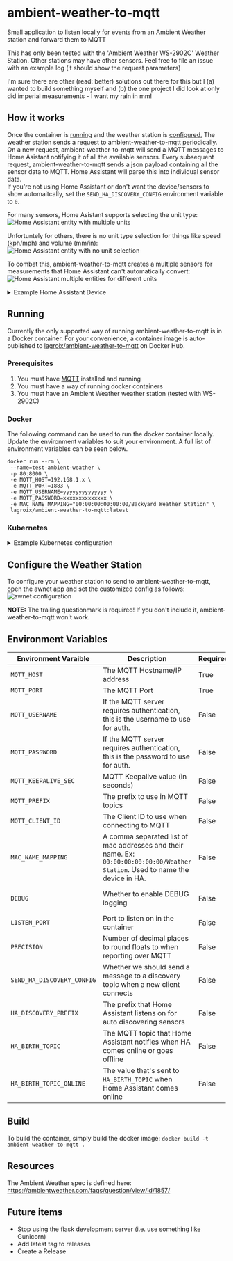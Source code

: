 # ambient-weather-to-mqtt

Small application to listen locally for events from an Ambient Weather station and forward them to MQTT

This has only been tested with the 'Ambient Weather WS-2902C' Weather Station. Other stations may have other sensors. Feel free to file an issue with an example log (it should show the request parameters)

I'm sure there are other (read: better) solutions out there for this but I (a) wanted to build something myself and (b) the one project I did look at only did imperial measurements - I want my rain in mm!

## How it works

Once the container is [running](#running) and the weather station is [configured](#configure-the-weather-station), The weather station sends a request to ambient-weather-to-mqtt periodically. On a new request, ambient-weather-to-mqtt will send a MQTT messages to Home Asistant notifying it of all the available sensors. Every subsequent request, ambient-weather-to-mqtt sends a json payload containing all the sensor data to MQTT. Home Assistant will parse this into individual sensor data.    
If you're not using Home Assistant or don't want the device/sensors to show automaitcally, set the `SEND_HA_DISCOVERY_CONFIG` environment variable to `0`.

For many sensors, Home Asistant supports selecting the unit type:    
![Home Assistant entity with multiple units](https://github.com/klagroix/ambient-weather-to-mqtt/blob/main/docs/ha-unit-select.png?raw=true)

Unfortuntely for others, there is no unit type selection for things like speed (kph/mph) and volume (mm/in):    
![Home Assistant entity with no unit selection](https://github.com/klagroix/ambient-weather-to-mqtt/blob/main/docs/ha-no-unit-select.png?raw=true)

To combat this, ambient-weather-to-mqtt creates a multiple sensors for measurements that Home Assistant can't automatically convert:    
![Home Assistant multiple entities for different units](https://github.com/klagroix/ambient-weather-to-mqtt/blob/main/docs/ha-multiple-entities-units.png?raw=true)


<details>
  <summary>Example Home Assistant Device</summary>

  ![Home Assistant example device](https://github.com/klagroix/ambient-weather-to-mqtt/blob/main/docs/ha-example-device.png?raw=true)
</details>

## Running

Currently the only supported way of running ambient-weather-to-mqtt is in a Docker container. For your convenience, a container image is auto-published to [lagroix/ambient-weather-to-mqtt](https://hub.docker.com/repository/docker/lagroix/ambient-weather-to-mqtt) on Docker Hub.

### Prerequisites

1. You must have [MQTT](https://www.home-assistant.io/integrations/mqtt/) installed and running
2. You must have a way of running docker containers
3. You must have an Ambient Weather weather station (tested with WS-2902C)

### Docker

The following command can be used to run the docker container locally. Update the environment variables to suit your environment. A full list of environment variables can be seen below.

```shell
docker run --rm \
 --name=test-ambient-weather \
 -p 80:8000 \
 -e MQTT_HOST=192.168.1.x \
 -e MQTT_PORT=1883 \
 -e MQTT_USERNAME=yyyyyyyyyyyyyy \
 -e MQTT_PASSWORD=xxxxxxxxxxxxxx \
 -e MAC_NAME_MAPPING="00:00:00:00:00:00/Backyard Weather Station" \
 lagroix/ambient-weather-to-mqtt:latest
```

### Kubernetes

<details>
  <summary>Example Kubernetes configuration</summary>

  **NOTES:**
  * Don't put your secret unencrypted in code. The Secret should be created by other means (manually, Bitnami Sealed Secrets, etc)
  * Change the ConfigMap variables to suit your environment
  
  ```
  apiVersion: v1
  kind: ConfigMap
  metadata:
    creationTimestamp: null
    name: ambient-weather-to-mqtt-env
  data:
    MQTT_HOST: "192.168.1.1"
    MQTT_PORT: "1883"
    MAC_NAME_MAPPING: "00:00:00:00:00:00/Backyard Weather Station"
  ---
  apiVersion: v1
  data:
    MQTT_PASSWORD: ZXhhbXBsZXBhc3M=
    MQTT_USERNAME: ZXhhbXBsZXVzZXI=
  kind: Secret
  metadata:
    creationTimestamp: null
    name: ambient-weather-to-mqtt-secret
  ---
  apiVersion: apps/v1
  kind: Deployment
  metadata:
    name: ambient-weather-to-mqtt
  spec:
    replicas: 1
    revisionHistoryLimit: 3
    selector:
      matchLabels:
        name: ambient-weather-to-mqtt
    template:
      metadata:
        labels:
          name: ambient-weather-to-mqtt
      spec:
        containers:
        - name: ambient-weather-to-mqtt
          image: lagroix/ambient-weather-to-mqtt:latest
          imagePullPolicy: Always
          livenessProbe:
            failureThreshold: 10
            httpGet:
              httpHeaders:
              - name: Accept
                value: text/plain
              path: /health
              port: http
            initialDelaySeconds: 30
            periodSeconds: 60
            successThreshold: 1
            timeoutSeconds: 1
          envFrom:
          - configMapRef:
              name: ambient-weather-to-mqtt-env
          - secretRef:
              name: ambient-weather-to-mqtt-secret
          ports:
          - containerPort: 8000
            name: http
            protocol: TCP
          resources:
            limits:
              cpu: "1"
              memory: 128Mi
            requests:
              cpu: "1"
              memory: 64Mi
  ---
  apiVersion: v1
  kind: Service
  metadata:
    name: ambient-weather-to-mqtt
  spec:
    type: NodePort
    ports:
      - name: http
        port: 80
        targetPort: http
    selector:
      name: ambient-weather-to-mqtt
  ---
  apiVersion: networking.k8s.io/v1
  kind: Ingress
  metadata:
    name: ambient-weather-to-mqtt-ingress
    annotations:
      nginx.ingress.kubernetes.io/ssl-redirect: "false"
  spec:
    tls:
    - hosts:
      - ambient-weather-to-mqtt.example.com
      secretName: ambient-weather-to-mqtt-ingress-tls
    rules:
      - host: ambient-weather-to-mqtt.example.com
        http:
          paths:
            - path: /
              pathType: ImplementationSpecific
              backend:
                service:
                  name: ambient-weather-to-mqtt
                  port:
                    name: http
  ```
</details>


## Configure the Weather Station

To configure your weather station to send to ambient-weather-to-mqtt, open the awnet app and set the customized config as follows:
![awnet configuration](https://github.com/klagroix/ambient-weather-to-mqtt/blob/main/docs/awnet-config.png?raw=true)

**NOTE:** The trailing questionmark is required! If you don't include it, ambient-weather-to-mqtt won't work. 

## Environment Variables

| Environment Varaible                                 | Description                                                                                                                         | Required              | Expected Values                                             |
|------------------------------------------------------|-------------------------------------------------------------------------------------------------------------------------------------|-----------------------|-------------------------------------------------------------|
| `MQTT_HOST`                                          | The MQTT Hostname/IP address                                                                                                        | True                  | string                                                      |
| `MQTT_PORT`                                          | The MQTT Port                                                                                                                       | True                  | int                                                         |
| `MQTT_USERNAME`                                      | If the MQTT server requires authentication, this is the username to use for auth.                                                   | False                 | string (default: None)                                      |
| `MQTT_PASSWORD`                                      | If the MQTT server requires authentication, this is the password to use for auth.                                                   | False                 | string (default: None)                                      |
| `MQTT_KEEPALIVE_SEC`                                 | MQTT Keepalive value (in seconds)                                                                                                   | False                 | int (default: `60`)                                         |
| `MQTT_PREFIX`                                        | The prefix to use in MQTT topics                                                                                                    | False                 | string (default: `ambientweather`)                          |
| `MQTT_CLIENT_ID`                                     | The Client ID to use when connecting to MQTT                                                                                        | False                 | string (default: `ambientweather`)                          |
| `MAC_NAME_MAPPING`                                   | A comma separated list of mac addresses and their name. Ex: `00:00:00:00:00:00/Weather Station`. Used to name the device in HA.     | False                 | string (default: None)                                      |
| `DEBUG`                                              | Whether to enable DEBUG logging                                                                                                     | False                 | `0` (normal logging) or `1` (debug logging) (default: `0`)  |
| `LISTEN_PORT`                                        | Port to listen on in the container                                                                                                  | False                 | int (default: `8000`)                                       |
| `PRECISION`                                          | Number of decimal places to round floats to when reporting over MQTT                                                                | False                 | int (default: `2`)                                          |
| `SEND_HA_DISCOVERY_CONFIG`                           | Whether we should send a message to a discovery topic when a new client connects                                                    | False                 | `0` (don't send config) or `1` (send config) (default: `1`) |
| `HA_DISCOVERY_PREFIX`                                | The prefix that Home Assistant listens on for auto discovering sensors                                                              | False                 | string (default: `homeassistant`)                           |
| `HA_BIRTH_TOPIC`                                     | The MQTT topic that Home Assistant notifies when HA comes online or goes offline                                                    | False                 | string (default: `homeassistant/status`)                    |
| `HA_BIRTH_TOPIC_ONLINE`                              | The value that's sent to `HA_BIRTH_TOPIC` when Home Assistant comes online                                                          | False                 | string (default: `online`)                                  |

## Build

To build the container, simply build the docker image: `docker build -t ambient-weather-to-mqtt .`

## Resources

The Ambient Weather spec is defined here: https://ambientweather.com/faqs/question/view/id/1857/

## Future items
* Stop using the flask development server (i.e. use something like Gunicorn)
* Add latest tag to releases
* Create a Release